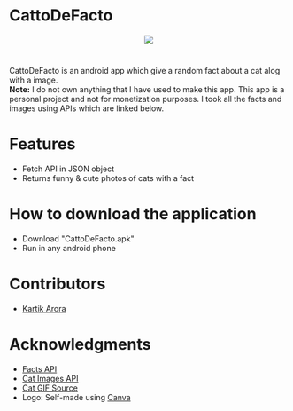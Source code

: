 # CattoDeFacto

<p align="center">
  <img src="https://user-images.githubusercontent.com/90279768/218756219-57ce6e02-a3c0-4fa2-874e-2673d5701f12.png"/>
</p>

#

CattoDeFacto is an android app which give a random fact about a cat alog with a image.  
**Note:** I do not own anything that I have used to make this app. This app is a personal project and not for monetization purposes. I took all the facts and images using APIs which are linked below.  

# Features
* Fetch API in JSON object  
* Returns funny & cute photos of cats with a fact  

# How to download the application
* Download "CattoDeFacto.apk"
* Run in any android phone

# Contributors
* [Kartik Arora](https://github.com/code-kartik)

# Acknowledgments
* [Facts API](https://catfact.ninja/fact)
* [Cat Images API](https://cataas.com/#/)
* [Cat GIF Source](https://media.tenor.com/ZZu2QC-efdUAAAAi/cute-cat-white.gif)
* Logo: Self-made using [Canva](https://www.canva.com/)

